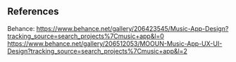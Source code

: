 ## References

Behance:
https://www.behance.net/gallery/206423545/Music-App-Design?tracking_source=search_projects%7Cmusic+app&l=0
https://www.behance.net/gallery/206512053/MOOUN-Music-App-UX-UI-Design?tracking_source=search_projects%7Cmusic+app&l=2
